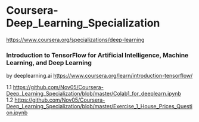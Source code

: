 # Coursera-Deep_Learning_Specialization

https://www.coursera.org/specializations/deep-learning


### Introduction to TensorFlow for Artificial Intelligence, Machine Learning, and Deep Learning  
by deeplearning.ai https://www.coursera.org/learn/introduction-tensorflow/  

1.1 https://github.com/Nov05/Coursera-Deep_Learning_Specialization/blob/master/Colab1_for_deeplearn.ipynb  
1.2 https://github.com/Nov05/Coursera-Deep_Learning_Specialization/blob/master/Exercise_1_House_Prices_Question.ipynb
